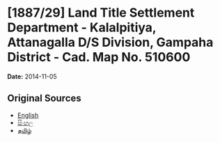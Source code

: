 # [1887/29] Land Title Settlement Department - Kalalpitiya, Attanagalla D/S Division, Gampaha District - Cad. Map No. 510600

**Date:** 2014-11-05

## Original Sources

- [English](https://documents.gov.lk/view/extra-gazettes/2014/11/1887-29_E.pdf)
- [සිංහල](https://documents.gov.lk/view/extra-gazettes/2014/11/1887-29_S.pdf)
- [தமிழ்](https://documents.gov.lk/view/extra-gazettes/2014/11/1887-29_T.pdf)
